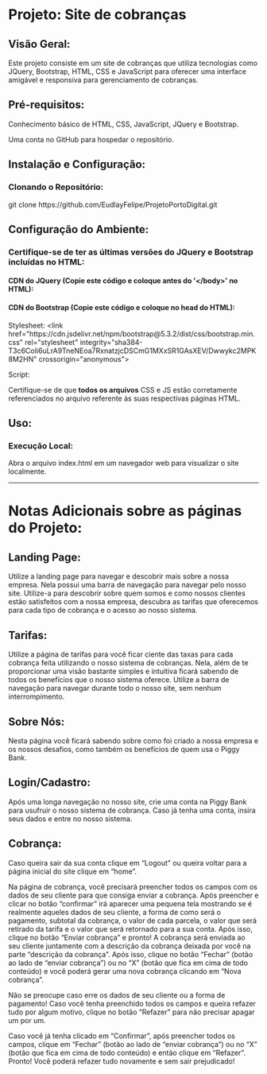 <h1>Projeto: Site de cobranças</h1>
<h2>Visão Geral:</h2>
<p>Este projeto consiste em um site de cobranças que utiliza tecnologias como JQuery, Bootstrap, HTML, CSS e JavaScript para oferecer uma interface amigável e responsiva para gerenciamento de cobranças.</p>

<h2>Pré-requisitos:</h2>
<p>Conhecimento básico de HTML, CSS, JavaScript, JQuery e Bootstrap.</p>
<p>Uma conta no GitHub para hospedar o repositório.</p>

<h2>Instalação e Configuração:</h2>
<h3>Clonando o Repositório:</h3>
<p>git clone https://github.com/EudlayFelipe/ProjetoPortoDigital.git</p>

<h2>Configuração do Ambiente:</h2>
<h3>Certifique-se de ter as últimas versões do JQuery e Bootstrap incluídas no HTML:</h3>
<h4>CDN do JQuery (Copie este código e coloque antes do '&lt;/body&gt;' no HTML):</h4>
<p><script src="https://code.jquery.com/jquery-3.7.1.min.js"   integrity="sha256-/JqT3SQfawRcv/BIHPThkBvs0OEvtFFmqPF/lYI/Cxo="crossorigin="anonymous"></script></p>
<H4>CDN do Bootstrap (Copie este código e coloque no head do HTML):</H4>
<p> Stylesheet: &lt;link href="https://cdn.jsdelivr.net/npm/bootstrap@5.3.2/dist/css/bootstrap.min.css" rel="stylesheet" integrity="sha384-T3c6CoIi6uLrA9TneNEoa7RxnatzjcDSCmG1MXxSR1GAsXEV/Dwwykc2MPK8M2HN" crossorigin="anonymous"&gt;</p>
<p> Script: <script src="https://cdn.jsdelivr.net/npm/bootstrap@5.3.2/dist/js/bootstrap.bundle.min.js integrity="sha384-C6RzsynM9kWDrMNeT87bh95OGNyZPhcTNXj1NW7RuBCsyN/o0jlpcV8Qyq46cDfL" crossorigin="anonymous"></script></p>

Certifique-se de que **todos os arquivos** CSS e JS estão corretamente referenciados no arquivo referente às suas respectivas páginas HTML.

<h2>Uso:</h2>
<h3>Execução Local:</h3>
Abra o arquivo index.html em um navegador web para visualizar o site localmente.
<hr>
<h1>Notas Adicionais sobre as páginas do Projeto:</h2>
<h2>Landing Page:</h2>
<p>Utilize a landing page para navegar e descobrir mais sobre a nossa empresa. Nela possui uma barra de navegação para navegar pelo nosso site. Utilize-a para descobrir sobre quem somos e como nossos clientes estão satisfeitos com a nossa empresa, descubra as tarifas que oferecemos para cada tipo de cobrança e o acesso ao nosso sistema.</p>

<h2>Tarifas:</h2>
<P>Utilize a página de tarifas para você ficar ciente das taxas para cada cobrança feita utilizando o nosso sistema de cobranças. Nela, além de te proporcionar uma visão bastante simples e intuitiva ficará sabendo de todos os benefícios que o nosso sistema oferece. Utilize a barra de navegação para navegar durante todo o nosso site, sem nenhum interrompimento.</P>

<h2>Sobre Nós:</h2>
<p>Nesta página você ficará sabendo sobre como foi criado a nossa empresa e os nossos desafios, como também os benefícios de quem usa o Piggy Bank.</p>

<h2>Login/Cadastro:</h2>
<p>Após uma longa navegação no nosso site, crie uma conta na Piggy Bank para usufruir o nosso sistema de cobrança. Caso já tenha uma conta, insira seus dados e entre no nosso sistema.</p>

<h2>Cobrança:</h2>
<p>Caso queira sair da sua conta clique em “Logout" ou queira voltar para a página inicial do site clique em “home”.</p>

<p>Na página de cobrança, você precisará preencher todos os campos com os dados de seu cliente para que consiga enviar a cobrança. Após preencher e clicar no botão “confirmar” irá aparecer uma pequena tela mostrando se é realmente aqueles dados de seu cliente, a forma de como será o pagamento, subtotal da cobrança, o valor de cada parcela, o valor que será retirado da tarifa e o valor que será retornado para a sua conta. Após isso, clique no botão “Enviar cobrança” e pronto! A cobrança será enviada ao seu cliente juntamente com a descrição da cobrança deixada por você na parte “descrição da cobrança”. Após isso, clique no botão “Fechar” (botão ao lado de “enviar cobrança”) ou no “X” (botão que fica em cima de todo conteúdo) e você poderá gerar uma nova cobrança clicando em “Nova cobrança”.</p>

<p>Não se preocupe caso erre os dados de seu cliente ou a forma de pagamento! Caso você tenha preenchido todos os campos e queira refazer tudo por algum motivo, clique no botão “Refazer” para não precisar apagar um por um. </p>
<p>Caso você já tenha clicado em “Confirmar”, após preencher todos os campos, clique em “Fechar” (botão ao lado de “enviar cobrança”) ou no “X” (botão que fica em cima de todo conteúdo) e então clique em “Refazer”. Pronto! Você poderá refazer tudo novamente e sem sair prejudicado!</p>

